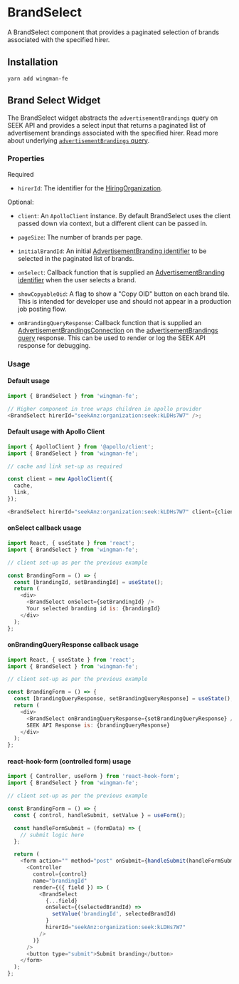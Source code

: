 # BrandSelect

A BrandSelect component that provides a paginated selection of brands associated with the specified hirer.

## Installation

```shell
yarn add wingman-fe
```

## Brand Select Widget

The BrandSelect widget abstracts the `advertisementBrandings` query on SEEK API and provides a select input that returns a paginated list of advertisement brandings associated with the specified hirer.
Read more about underlying [`advertisementBrandings` query](https://developer.seek.com/schema/#/query/advertisementBrandings).

### Properties

Required

- `hirerId`: The identifier for the [HiringOrganization](https://developer.seek.com/schema/#/named-type/HiringOrganization).

Optional:

- `client`: An `ApolloClient` instance. By default BrandSelect uses the client passed down via context, but a different client can be passed in.
- `pageSize`: The number of brands per page.

- `initialBrandId`: An initial [AdvertisementBranding identifier] to be selected in the paginated list of brands.

- `onSelect`: Callback function that is supplied an [AdvertisementBranding identifier] when the user selects a brand.

- `showCopyableOid`: A flag to show a "Copy OID" button on each brand tile.
  This is intended for developer use and should not appear in a production job posting flow.

- `onBrandingQueryResponse`: Callback function that is supplied an [AdvertisementBrandingsConnection] on the [advertisementBrandings query] response.
  This can be used to render or log the SEEK API response for debugging.

[advertisementbranding identifier]: https://developer.seek.com/schema/#/named-type/AdvertisementBranding/field/id
[advertisementbrandingsconnection]: https://developer.seek.com/schema/#/named-type/AdvertisementBrandingsConnection
[advertisementbrandings query]: https://developer.seek.com/schema/#/query/advertisementBrandings

### Usage

#### Default usage

```javascript
import { BrandSelect } from 'wingman-fe';

// Higher component in tree wraps children in apollo provider
<BrandSelect hirerId="seekAnz:organization:seek:kLDHs7W7" />;
```

#### Default usage with Apollo Client

```javascript
import { ApolloClient } from '@apollo/client';
import { BrandSelect } from 'wingman-fe';

// cache and link set-up as required

const client = new ApolloClient({
  cache,
  link,
});

<BrandSelect hirerId="seekAnz:organization:seek:kLDHs7W7" client={client} />;
```

#### onSelect callback usage

```javascript
import React, { useState } from 'react';
import { BrandSelect } from 'wingman-fe';

// client set-up as per the previous example

const BrandingForm = () => {
  const [brandingId, setBrandingId] = useState();
  return (
    <div>
      <BrandSelect onSelect={setBrandingId} />
      Your selected branding id is: {brandingId}
    </div>
  );
};
```

#### onBrandingQueryResponse callback usage

```javascript
import React, { useState } from 'react';
import { BrandSelect } from 'wingman-fe';

// client set-up as per the previous example

const BrandingForm = () => {
  const [brandingQueryResponse, setBrandingQueryResponse] = useState();
  return (
    <div>
      <BrandSelect onBrandingQueryResponse={setBrandingQueryResponse} />
      SEEK API Response is: {brandingQueryResponse}
    </div>
  );
};
```

#### react-hook-form (controlled form) usage

```javascript
import { Controller, useForm } from 'react-hook-form';
import { BrandSelect } from 'wingman-fe';

// client set-up as per the previous example

const BrandingForm = () => {
  const { control, handleSubmit, setValue } = useForm();

  const handleFormSubmit = (formData) => {
    // submit logic here
  };

  return (
    <form action="" method="post" onSubmit={handleSubmit(handleFormSubmit)}>
      <Controller
        control={control}
        name="brandingId"
        render={({ field }) => (
          <BrandSelect
            {...field}
            onSelect={(selectedBrandId) =>
              setValue('brandingId', selectedBrandId)
            }
            hirerId="seekAnz:organization:seek:kLDHs7W7"
          />
        )}
      />
      <button type="submit">Submit branding</button>
    </form>
  );
};
```
